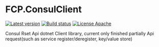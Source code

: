# FCP.ConsulClient
[![Latest version](https://img.shields.io/nuget/v/Aspnet.WebApi.HelpPage.svg)](https://www.nuget.org/packages/Aspnet.WebApi.HelpPage/)   [![Build status](https://ci.appveyor.com/api/projects/status/5mvt0aj2hq2ipygl?svg=true)](https://ci.appveyor.com/project/wanlitao/aspnet-webapi-helppage)   [![License Apache](https://img.shields.io/badge/license-Apache%202-blue.svg)](http://www.apache.org/licenses/LICENSE-2.0.html)

Consul Rset Api dotnet Client library, current only finished partially Api request(such as service register/deregister, key/value store)
